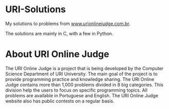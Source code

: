 # URI-Solutions
My solutions to problems from www.urionlinejudge.com.br.

The solutions are mainly in C, with a few in Python.

# About URI Online Judge

The URI Online Judge is a project that is being developed by the Computer Science Department of URI University. The main goal of the project is to provide programming practice and knowledge sharing. The URI Online Judge contains more than 1,000 problems divided in 8 big categories. This division help the users to focus on specific programming topics. All problems are available in Portuguese and English. The URI Online Judge website also has public contests on a regular basis.

